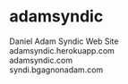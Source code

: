 adamsyndic
==========

Daniel Adam Syndic Web Site<br>
adamsyndic.herokuapp.com<br>
adamsyndic.com<br>
syndi.bgagnonadam.com
